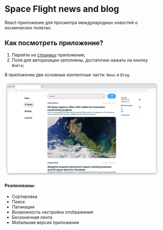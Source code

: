 # Space Flight news and blog
React-приложение для просмотра международных новостей о космических полетах. 

## Как посмотреть приложение?
1. Перейти на [страницу](https://spaceflightnews-kjuliana.vercel.app) приложения;
2. Поля для авторизации заполнены, достаточно нажать на кнопку `Войти`;

В приложении две основные контентные части: `News` и `Blog`. 

![Страница новостей, поисковой запрос "Uk space"](https://raw.githubusercontent.com/KJuliana/SpaceFlight-News/master/frame_chrome_mac_light%20(1).png)

#### Реализованы:
* Сортировка
* Поиск
* Пагинация
* Возможность настройки отображения 
* Бесконечная лента
* Мобильная версия приложения
